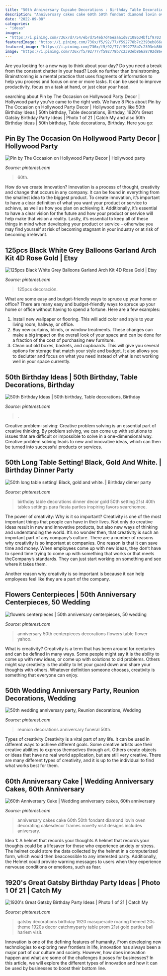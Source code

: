 ```yaml
---
title: "50th Anniversary Cupcake Decorations : Birthday Table Decorations Dinner Decor Gold 50th Setting 21st 40th Tables Settings Para Fiesta Parties Inspiring Favors Searchomee"
description: "Anniversary cakes cake 60th 50th fondant diamond lovin oven decorating cakesdecor frames novelty visit designs includes aniversary"
date: "2022-09-08"
categories:
- "ideas"
images:
- "https://i.pinimg.com/736x/d7/54/eb/d754eb7d46eaaa1d87108634bf1f9703.jpg"
featuredImage: "https://i.pinimg.com/736x/f5/92/77/f592778b7c2393eb866a8792d86ee546.jpg"
featured_image: "https://i.pinimg.com/736x/f5/92/77/f592778b7c2393eb866a8792d86ee546.jpg"
image: "https://i.pinimg.com/736x/f5/92/77/f592778b7c2393eb866a8792d86ee546.jpg"
---
```



Are you looking for a new way to think about your day? Do you need a break from the constant chatter in your head? Look no further than brainstroming. Brainstroming is a mental practice that uses fragments of information to help you process and focus on one or more tasks. It can be used to improve productivity, focus on a task at hand, or just clear your head.

	

		
searching about Pin by The Occasion on Hollywood Party Decor | Hollywood party you've came to the right web. We have 8 Pics about Pin by The Occasion on Hollywood Party Decor | Hollywood party like 50th Birthday Ideas | 50th birthday, Table decorations, Birthday, 1920&#039;s Great Gatsby Birthday Party Ideas | Photo 1 of 21 | Catch My and also 50th Birthday Ideas | 50th birthday, Table decorations, Birthday. Here you go:
		
    
## Pin By The Occasion On Hollywood Party Decor | Hollywood Party

<img loading=lazy src="https://i.pinimg.com/736x/d7/54/eb/d754eb7d46eaaa1d87108634bf1f9703.jpg" onerror="this.onerror=null;this.src='https://tse3.mm.bing.net/th?id=OIP.iZd9kfDxcutMGGl36JIRMQHaG7&amp;pid=15.1';" alt="Pin by The Occasion on Hollywood Party Decor | Hollywood party">

_Source: pinterest.com_

>60th. 

	

How do we create innovation?
Innovation is a process of thought, creativity and change that occurs in any company. It can be found in everything from the smallest idea to the biggest product. To create innovation, it’s important to have a clear definition of what you want your product or service to achieve, as well as how you plan on achieving it. Additionally, it’s essential to have a clear vision for the future and how your product or service will help make that vision a reality. Lastly, it’s essential to keep all of these things in mind when developing your product or service – otherwise you may find yourself at risk of becoming stagnant in your industry or at risk of becoming irrelevant.

    
## 125pcs Black White Grey Balloons Garland Arch Kit 4D Rose Gold | Etsy

<img loading=lazy src="https://i.pinimg.com/736x/88/94/9f/88949fe570b9d8c11c242bb399a24e8d.jpg" onerror="this.onerror=null;this.src='https://tse4.mm.bing.net/th?id=OIP.JV2BcJqvWng-a318mrUIUwHaGi&amp;pid=15.1';" alt="125pcs Black White Grey Balloons Garland Arch Kit 4D Rose Gold | Etsy">

_Source: pinterest.com_

>125pcs decoración. 

	

What are some easy and budget-friendly ways to spruce up your home or office?
There are many easy and budget-friendly ways to spruce up your home or office without having to spend a fortune. Here are a few examples: 
1. Install new wallpaper or flooring. This will add color and style to your living room, hallway, or office. 
2. Buy new curtains, blinds, or window treatments. These changes can make a big impact on the overall look of your space and can be done for a fraction of the cost of purchasing new furniture. 
3. Clean out old boxes, baskets, and cupboards. This will give you several options for storage that match your style and budget. It also allows you to declutter and focus on what you need instead of what is not working well in your space currently. 

    
## 50th Birthday Ideas | 50th Birthday, Table Decorations, Birthday

<img loading=lazy src="https://i.pinimg.com/736x/57/62/21/576221774e867fd49bbd2a9f152e68de.jpg" onerror="this.onerror=null;this.src='https://tse3.mm.bing.net/th?id=OIP.0K9vtAi-U_4GZ8sotCAmGAHaJ3&amp;pid=15.1';" alt="50th Birthday Ideas | 50th birthday, Table decorations, Birthday">

_Source: pinterest.com_

>. 

	

Creative problem-solving:
Creative problem solving is an essential part of creative thinking. By problem solving, we can come up with solutions to issues that are difficult or impossible to solve in a one-dimensional way. Creative problem solving leads to new and innovative ideas, which can then be turned into successful products or services.

    
## 50th Long Table Setting! Black, Gold And White. | Birthday Dinner Party

<img loading=lazy src="https://i.pinimg.com/736x/69/c8/ff/69c8ffc2b3f651484bc4480a4b3ce9d5.jpg" onerror="this.onerror=null;this.src='https://tse2.mm.bing.net/th?id=OIP.hE0EwQP1xLjqRMWeZp4gbwHaNL&amp;pid=15.1';" alt="50th long table setting! Black, gold and white. | Birthday dinner party">

_Source: pinterest.com_

>birthday table decorations dinner decor gold 50th setting 21st 40th tables settings para fiesta parties inspiring favors searchomee. 

	

The power of creativity: Why is it so important?
Creativity is one of the most important things that people can have in their lives. Not only do creative ideas result in new and innovative products, but also new ways of thinking and understanding the world. It’s no wonder then, that creativity is such an important part of any company’s culture.
There are a number of reasons why creativity is so important at companies. One reason is that it can save time and money. When employees come up with new ideas, they don’t have to spend time trying to come up with something that works or that meets theCompany’s standards. They can just start working on something and see where it takes them.

Another reason why creativity is so important is because it can help employees feel like they are a part of the company.

    
## Flowers Centerpieces | 50th Anniversary Centerpieces, 50 Wedding

<img loading=lazy src="https://i.pinimg.com/736x/7e/95/8f/7e958f10f91a79ca7e52df347fabc9a2--th-anniversary-centerpieces-anniversary-flowers.jpg" onerror="this.onerror=null;this.src='https://tse4.mm.bing.net/th?id=OIP.KRZ0LVsUjLm61G9De26TsgHaLH&amp;pid=15.1';" alt="flowers centerpieces | 50th anniversary centerpieces, 50 wedding">

_Source: pinterest.com_

>anniversary 50th centerpieces decorations flowers table flower yahoo. 

	

What is creativity?
Creativity is a term that has been around for centuries and can be defined in many ways. Some people might say it is the ability to come up with new ideas, or come up with solutions to old problems. Others might say creativity is the ability to let your guard down and share your thoughts with others. Whatever definition someone chooses, creativity is something that everyone can enjoy.

    
## 50th Wedding Anniversary Party, Reunion Decorations, Wedding

<img loading=lazy src="https://i.pinimg.com/736x/68/7c/fd/687cfd1b96fe35cd041e215e13d053f1--funeral-planning-funeral-ideas.jpg" onerror="this.onerror=null;this.src='https://tse3.mm.bing.net/th?id=OIP.1sTHTmHleVVOl7iLwnbGggHaLH&amp;pid=15.1';" alt="50th wedding anniversary party, Reunion decorations, Wedding">

_Source: pinterest.com_

>reunion decorations anniversary funeral 50th. 

	

Types of creativity
Creativity is a vital part of any life. It can be used in different ways to achieve different goals. Some creative artists use their creative abilities to express themselves through art. Others create objects or ideas that have no real world application, but are still very creative. There are many different types of creativity, and it is up to the individual to find what works best for them.

    
## 60th Anniversary Cake | Wedding Anniversary Cakes, 60th Anniversary

<img loading=lazy src="https://i.pinimg.com/736x/f5/92/77/f592778b7c2393eb866a8792d86ee546.jpg" onerror="this.onerror=null;this.src='https://tse3.mm.bing.net/th?id=OIP.LyUz0FSczbaHW2u9TrZtygHaLW&amp;pid=15.1';" alt="60th Anniversary Cake | Wedding anniversary cakes, 60th anniversary">

_Source: pinterest.com_

>anniversary cakes cake 60th 50th fondant diamond lovin oven decorating cakesdecor frames novelty visit designs includes aniversary. 

	

Idea 1: A helmet that records your thoughts
A helmet that records your thoughts could be a lifesaver for those who experience anxiety or stress. The helmet could store the data collected by the helmet in a computerized form, which would then beaccessible to any interested party. Additionally, the Helmet could provide warning messages to users when they experience nervouse conditions or emotions, such as fear.

    
## 1920&#039;s Great Gatsby Birthday Party Ideas | Photo 1 Of 21 | Catch My

<img loading=lazy src="https://i.pinimg.com/736x/08/9b/0a/089b0a655e83c216a9215c6e91359f2e.jpg" onerror="this.onerror=null;this.src='https://tse3.mm.bing.net/th?id=OIP.UFLaCX6WwXoDs1OgiF_x4AHaLG&amp;pid=15.1';" alt="1920&#039;s Great Gatsby Birthday Party Ideas | Photo 1 of 21 | Catch My">

_Source: pinterest.com_

>gatsby decorations birthday 1920 masquerade roaring themed 20s theme 1920s decor catchmyparty table prom 21st gold parties ball harlem visit. 

	

Innovation is one of the defining features of humanity. From developing new technologies to exploring new frontiers in life, innovation has always been a major part of our culture and society. However, how does innovation happen and what are some of the challenges it poses for businesses? In this article, we will explore the different types of innovation and how it can be used by businesses to boost their bottom line.

